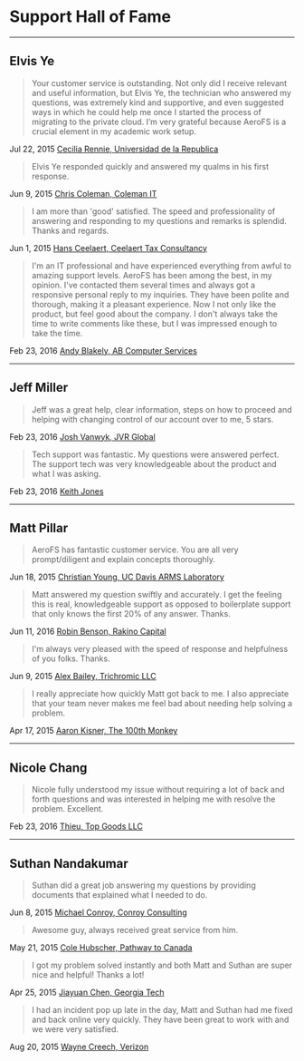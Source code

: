 # Support Hall of Fame

<hr/>

## Elvis Ye

> Your customer service is outstanding. Not only did I receive relevant and
> useful information, but Elvis Ye, the technician who answered my questions,
> was extremely kind and supportive, and even suggested ways in which he could
> help me once I started the process of migrating to the private cloud.  I’m
> very grateful because AeroFS is a crucial element in my academic work setup. 

Jul 22, 2015
[Cecilia Rennie, Universidad de la Republica](https://aerofs.zendesk.com/agent/tickets/16920)

> Elvis Ye responded quickly and answered my qualms in his first response.

Jun 9, 2015
[Chris Coleman, Coleman IT](https://aerofs.zendesk.com/agent/tickets/16457)

> I am more than 'good' satisfied. The speed and professionality of answering
> and responding to my questions and remarks is splendid. Thanks and regards.

Jun 1, 2015
[Hans Ceelaert, Ceelaert Tax Consultancy](https://aerofs.zendesk.com/agent/tickets/16349)

> I'm an IT professional and have experienced everything from awful to amazing
> support levels. AeroFS has been among the best, in my opinion. I've contacted
> them several times and always got a responsive personal reply to my
> inquiries. They have been polite and thorough, making it a pleasant
> experience. Now I not only like the product, but feel good about the company.
> I don't always take the time to write comments like these, but I was
> impressed enough to take the time.

Feb 23, 2016 [Andy Blakely, AB Computer Services](https://aerofs.zendesk.com/agent/tickets/18725)

<hr/>

## Jeff Miller

> Jeff was a great help, clear information, steps on how to proceed and helping
> with changing control of our account over to me, 5 stars.

Feb 23, 2016
[Josh Vanwyk, JVR Global](https://aerofs.zendesk.com/agent/tickets/18507)

> Tech support was fantastic. My questions were answered perfect. The support
> tech was very knowledgeable about the product and what I was asking.

Feb 23, 2016
[Keith Jones](https://aerofs.zendesk.com/agent/tickets/18521)

<hr/>

## Matt Pillar

> AeroFS has fantastic customer service. You are all very prompt/diligent and
> explain concepts thoroughly.

Jun 18, 2015
[Christian Young, UC Davis ARMS Laboratory](https://aerofs.zendesk.com/agent/tickets/16607)

> Matt answered my question swiftly and accurately. I get the feeling this is
> real, knowledgeable support as opposed to boilerplate support that only knows
> the first 20% of any answer. Thanks.

Jun 11, 2016
[Robin Benson, Rakino Capital](https://aerofs.zendesk.com/agent/tickets/16470)

> I'm always very pleased with the speed of response and helpfulness of you
> folks. Thanks.

Jun 9, 2015
[Alex Bailey, Trichromic LLC](https://aerofs.zendesk.com/agent/tickets/16517)

> I really appreciate how quickly Matt got back to me. I also appreciate that
> your team never makes me feel bad about needing help solving a problem.

Apr 17, 2015
[Aaron Kisner, The 100th Monkey](https://aerofs.zendesk.com/agent/tickets/15896)

<hr/>

## Nicole Chang

> Nicole fully understood my issue without requiring a lot of back and forth
> questions and was interested in helping me with resolve the problem.
> Excellent.

Feb 23, 2016
[Thieu, Top Goods LLC](https://aerofs.zendesk.com/agent/tickets/18674)

<hr/>

## Suthan Nandakumar

> Suthan did a great job answering my questions by providing documents that
> explained what I needed to do.

Jun 8, 2015
[Michael Conroy, Conroy Consulting](https://aerofs.zendesk.com/agent/tickets/16404)

> Awesome guy, always received great service from him.

May 21, 2015
[Cole Hubscher, Pathway to Canada](https://aerofs.zendesk.com/agent/tickets/16219)

> I got my problem solved instantly and both Matt and Suthan are super nice and
> helpful! Thanks a lot!

Apr 25, 2015
[Jiayuan Chen, Georgia Tech](https://aerofs.zendesk.com/agent/tickets/15926)

> I had an incident pop up late in the day, Matt and Suthan had me fixed and back
> online very quickly. They have been great to work with and we were very
> satisfied.

Aug 20, 2015
[Wayne Creech, Verizon](https://aerofs.zendesk.com/agent/tickets/17171)
